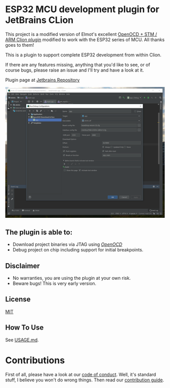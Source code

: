 ESP32 MCU development plugin for JetBrains CLion 
====

This project is a modified version of Elmot's excellent <a href="https://github.com/elmot/clion-embedded-arm">OpenOCD + STM / ARM Clion plugin</a> modified to work with the ESP32 series of MCU. All thanks goes to them!

This is a plugin to support complete ESP32 development from within Clion.

If there are any features missing, anything that you'd like to see, or of course bugs, please raise an issue and I'll try and have a look at it.

Plugin page at [Jetbrains Repository](https://plugins.jetbrains.com/plugin/10115)

![Screenshot](configure_debug_settings.PNG)

The plugin is able to:
---
 * Download project binaries via JTAG using *[OpenOCD](http://openocd.org/)*
 * Debug project on chip including support for initial breakpoints.
 

Disclaimer
---
 * No warranties, you are using the plugin at your own risk.
 * Beware bugs! This is very early version.

License
---
[MIT](LICENSE.txt)

How To Use
---
See [USAGE.md](USAGE.md).

Contributions
===
First of all, please have a look at our [code of conduct](CODE_OF_CONDUCT.md). Well, it's standard stuff, I believe you won't do wrong things. Then read our [contribution guide](CONTRIBUTING.md). 

